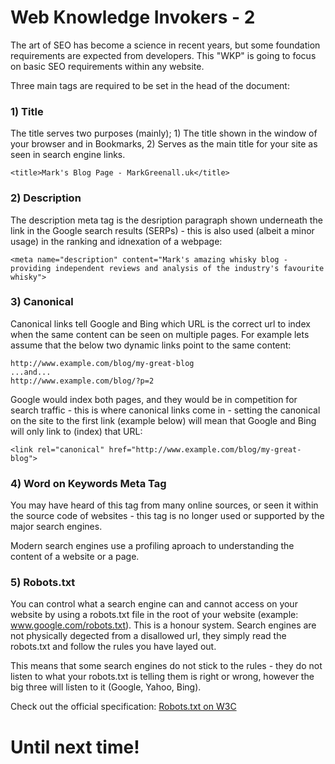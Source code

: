 # Web Knowledge Invokers - 2
The art of SEO has become a science in recent years, but some foundation requirements are expected from developers. This "WKP" is going to focus on basic SEO requirements within any website.

Three main tags are required to be set in the head of the document:

### 1) Title
The title serves two purposes (mainly); 1) The title shown in the window of your browser and in Bookmarks, 2) Serves as the main title for your site as seen in search engine links.

    <title>Mark's Blog Page - MarkGreenall.uk</title>

### 2) Description
The description meta tag is the desription paragraph shown underneath the link in the Google search results (SERPs) - this is also used (albeit a minor usage) in the ranking and idnexation of a webpage:

    <meta name="description" content="Mark's amazing whisky blog - providing independent reviews and analysis of the industry's favourite whisky">

### 3) Canonical
Canonical links tell Google and Bing which URL is the correct url to index when the same content can be seen on multiple pages. For example lets assume that the below two dynamic links point to the same content:

    http://www.example.com/blog/my-great-blog
    ...and...
    http://www.example.com/blog/?p=2

Google would index both pages, and they would be in competition for search traffic - this is where canonical links come in - setting the canonical on the site to the first link (example below) will mean that Google and Bing will only link to (index) that URL:

    <link rel="canonical" href="http://www.example.com/blog/my-great-blog">

### 4) Word on Keywords Meta Tag
You may have heard of this tag from many online sources, or seen it within the source code of websites - this tag is no longer used or supported by the major search engines.

Modern search engines use a profiling aproach to understanding the content of a website or a page.

### 5) Robots.txt
You can control what a search engine can and cannot access on your website by using a robots.txt file in the root of your website (example:  www.google.com/robots.txt).  This is a honour system.  Search engines are not physically degected from a disallowed url, they simply read the robots.txt and follow the rules you have layed out.  

This means that some search engines do not stick to the rules - they do not listen to what your robots.txt is telling them is right or wrong, however the big three will listen to it (Google, Yahoo, Bing).

Check out the official specification:  [Robots.txt on W3C](https://www.w3.org/TR/html4/appendix/notes.html#h-B.4.1.1)

# Until next time!
